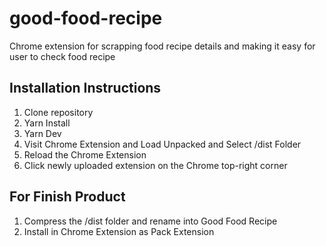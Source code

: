 # good-food-recipe
Chrome extension for scrapping food recipe details and making it easy for user to check food recipe

## Installation Instructions

1. Clone repository
2. Yarn Install
3. Yarn Dev
4. Visit Chrome Extension and Load Unpacked and Select /dist Folder
5. Reload the Chrome Extension
6. Click newly uploaded extension on the Chrome top-right corner

## For Finish Product

1. Compress the /dist folder and rename into Good Food Recipe
2. Install in Chrome Extension as Pack Extension

